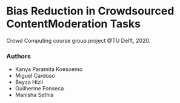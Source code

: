 # Bias Reduction in Crowdsourced ContentModeration Tasks

Crowd Computing course group project @TU Delft, 2020.

### Authors
* Kanya Paramita Koesoemo
* Miguel Cardoso
* Beyza Hizli
* Guilherme Fonseca
* Manisha Sethia
